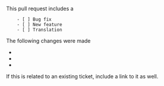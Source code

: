 This pull request includes a

        - [ ] Bug fix
        - [ ] New feature
        - [ ] Translation

The following changes were made

-
-
-

If this is related to an existing ticket, include a link to it as well.
